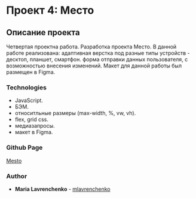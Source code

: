 # Проект 4: Место

## Описание проекта
Четвертая проектна работа.
Разработка проекта Место.
В данной работе реализована:
адаптивная верстка под разные типы устройств - десктоп, планшет, смартфон.
форма отправки данных пользователя, с возможностью внесения изменений.
Макет для данной работы был размещен в Figma.


### Technologies
* JavaScript.
* БЭМ.
* относитльные размеры (max-width, %, vw, vh).
* flex, grid css.
* медиазапросы.
* макет в Figma.

### Github Page
[Mesto](https://mlavrenchenko.github.io/mesto/)

### Author

* **Maria Lavrenchenko** - [mlavrenchenko](https://github.com/mlavrenchenko)

